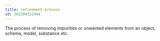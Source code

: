 ```yaml
---
title: refinement process
id: 202204152494
---
```


The process of removing impurities or unwanted elements from an object, schema, model, substance etc.
